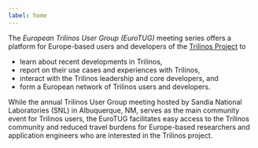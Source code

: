```yaml
---
label: home
---
```


The _European Trilinos User Group (EuroTUG)_ meeting series offers a platform for Europe-based users and developers
of the [Trilinos Project](https://trilinos.github.io) to

- learn about recent developments in Trilinos,
- report on their use cases and experiences with Trilinos,
- interact with the Trilinos leadership and core developers, and
- form a European network of Trilinos users and developers.

While the annual Trilinos User Group meeting hosted by Sandia National Laboratories (SNL) in Albuquerque, NM,
serves as the main community event for Trilinos users,
the EuroTUG facilitates easy access to the Trilinos community and reduced travel burdens for Europe-based researchers and application engineers
who are interested in the Trilinos project.


